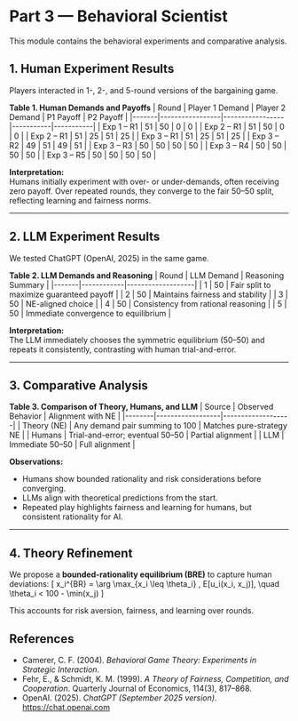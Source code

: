# Part 3 — Behavioral Scientist

This module contains the behavioral experiments and comparative analysis.

## 1. Human Experiment Results
Players interacted in 1-, 2-, and 5-round versions of the bargaining game.

**Table 1. Human Demands and Payoffs**
| Round | Player 1 Demand | Player 2 Demand | P1 Payoff | P2 Payoff |
|-------|-----------------|-----------------|-----------|-----------|
| Exp 1 – R1 | 51 | 50 | 0  | 0  |
| Exp 2 – R1 | 51 | 50 | 0  | 0  |
| Exp 2 – R1 | 51 | 25 | 51 | 25 |
| Exp 3 – R1 | 51 | 25 | 51 | 25 |
| Exp 3 – R2 | 49 | 51 | 49 | 51 |
| Exp 3 – R3 | 50 | 50 | 50 | 50 |
| Exp 3 – R4 | 50 | 50 | 50 | 50 |
| Exp 3 – R5 | 50 | 50 | 50 | 50 |

**Interpretation:**  
Humans initially experiment with over- or under-demands, often receiving zero payoff. Over repeated rounds, they converge to the fair 50–50 split, reflecting learning and fairness norms.

---

## 2. LLM Experiment Results
We tested ChatGPT (OpenAI, 2025) in the same game.

**Table 2. LLM Demands and Reasoning**
| Round | LLM Demand | Reasoning Summary |
|-------|------------|-------------------|
| 1 | 50 | Fair split to maximize guaranteed payoff |
| 2 | 50 | Maintains fairness and stability |
| 3 | 50 | NE-aligned choice |
| 4 | 50 | Consistency from rational reasoning |
| 5 | 50 | Immediate convergence to equilibrium |

**Interpretation:**  
The LLM immediately chooses the symmetric equilibrium (50–50) and repeats it consistently, contrasting with human trial-and-error.

---

## 3. Comparative Analysis
**Table 3. Comparison of Theory, Humans, and LLM**
| Source | Observed Behavior | Alignment with NE |
|--------|------------------|-------------------|
| Theory (NE) | Any demand pair summing to 100 | Matches pure-strategy NE |
| Humans | Trial-and-error; eventual 50–50 | Partial alignment |
| LLM | Immediate 50–50 | Full alignment |

**Observations:**  
- Humans show bounded rationality and risk considerations before converging.  
- LLMs align with theoretical predictions from the start.  
- Repeated play highlights fairness and learning for humans, but consistent rationality for AI.

---

## 4. Theory Refinement
We propose a **bounded-rationality equilibrium (BRE)** to capture human deviations:
\[
x_i^{BR} = \arg \max_{x_i \leq \theta_i} \, E[u_i(x_i, x_j)], \quad \theta_i < 100 - \min(x_j)
\]

This accounts for risk aversion, fairness, and learning over rounds.

## References
- Camerer, C. F. (2004). *Behavioral Game Theory: Experiments in Strategic Interaction*.  
- Fehr, E., & Schmidt, K. M. (1999). *A Theory of Fairness, Competition, and Cooperation*. Quarterly Journal of Economics, 114(3), 817–868.  
- OpenAI. (2025). *ChatGPT (September 2025 version)*. https://chat.openai.com

